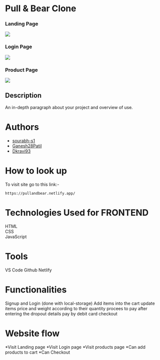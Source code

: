 # Pull & Bear Clone
<h3>Landing Page</h3>
<img src="https://i.ibb.co/41gP0qj/Main-home-Pull-Bear.jpg"></img>
<h3>Login Page</h3>
<img src="https://i.ibb.co/z4t409v/Login-pullandbear.jpg"></img>
<h3>Product Page</h3>
<img src="https://i.ibb.co/k1KQCQR/products-pull-bear.jpg"></img>

## Description

An in-depth paragraph about your project and overview of use.

# Authors

- [sourabh-s1](https://github.com/sourabh-s1)
- [Ganesh28Patil](https://github.com/Ganesh28Patil)
- [Dkravi93](https://github.com/Dkravi93)

# How to look up

To visit site go to this link:-

```
https://pullandbear.netlify.app/
```

# Technologies Used for FRONTEND
HTML <br/>
CSS <br/>
JavaScript <br/>


# Tools
VS Code
Github
Netlify

# Functionalities
Signup and Login (done with local-storage)
Add items into the cart
update items price and weight according to their quantity
procees to pay after entering the dropout details
pay by debit card
checkout

# Website flow
*Visit Landing page
*Visit Login page
*Visit products page
*Can add products to cart
*Can Checkout
